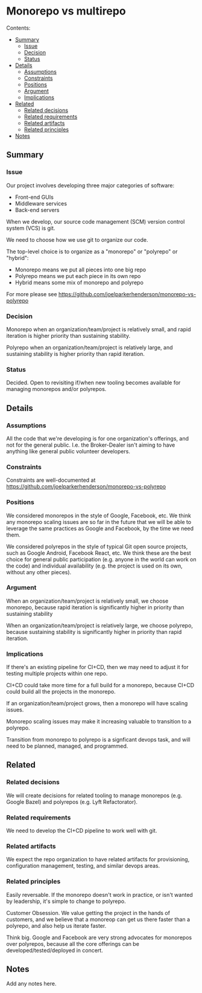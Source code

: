 # Monorepo vs multirepo

Contents:

- [Summary](#summary)
  - [Issue](#issue)
  - [Decision](#decision)
  - [Status](#status)
- [Details](#details)
  - [Assumptions](#assumptions)
  - [Constraints](#constraints)
  - [Positions](#positions)
  - [Argument](#argument)
  - [Implications](#implications)
- [Related](#related)
  - [Related decisions](#related-decisions)
  - [Related requirements](#related-requirements)
  - [Related artifacts](#related-artifacts)
  - [Related principles](#related-principles)
- [Notes](#notes)

## Summary

### Issue

Our project involves developing three major categories of software:

- Front-end GUIs
- Middleware services
- Back-end servers

When we develop, our source code management (SCM) version control system (VCS) is git.

We need to choose how we use git to organize our code.

The top-level choice is to organize as a "monorepo" or "polyrepo" or "hybrid":

- Monorepo means we put all pieces into one big repo
- Polyrepo means we put each piece in its own repo
- Hybrid means some mix of monorepo and polyrepo

For more please see https://github.com/joelparkerhenderson/monorepo-vs-polyrepo

### Decision

Monorepo when an organization/team/project is relatively small, and rapid iteration is higher priority than sustaining stability.

Polyrepo when an organization/team/project is relatively large, and sustaining stability is higher priority than rapid iteration.

### Status

Decided. Open to revisiting if/when new tooling becomes available for managing monorepos and/or polyrepos.

## Details

### Assumptions

All the code that we're developing is for one organization's offerings, and not for the general public. I.e. the Broker-Dealer isn't aiming to have anything like general public volunteer developers.

### Constraints

Constraints are well-documented at https://github.com/joelparkerhenderson/monorepo-vs-polyrepo

### Positions

We considered monorepos in the style of Google, Facebook, etc. We think any monorepo scaling issues are so far in the future that we will be able to leverage the same practices as Google and Facebook, by the time we need them.

We considered polyrepos in the style of typical Git open source projects, such as Google Android, Facebook React, etc. We think these are the best choice for general public participation (e.g. anyone in the world can work on the code) and individual availability (e.g. the project is used on its own, without any other pieces).

### Argument

When an organization/team/project is relatively small, we choose monorepo, because rapid iteration is significantly higher in priority than sustaining stability

When an organization/team/project is relatively large, we choose polyrepo, because sustaining stability is significantly higher in priority than rapid iteration.

### Implications

If there's an existing pipeline for CI+CD, then we may need to adjust it for testing multiple projects within one repo.

CI+CD could take more time for a full build for a monorepo, because CI+CD could build all the projects in the monorepo.

If an organization/team/project grows, then a monorepo will have scaling issues.

Monorepo scaling issues may make it increasing valuable to transition to a polyrepo.

Transition from monorepo to polyrepo is a signficant devops task, and will need to be planned, managed, and programmed.

## Related

### Related decisions

We will create decisions for related tooling to manage monorepos (e.g. Google Bazel) and polyrepos (e.g. Lyft Refactorator).

### Related requirements

We need to develop the CI+CD pipeline to work well with git.

### Related artifacts

We expect the repo organization to have related artifacts for provisioning, configuration management, testing, and similar devops areas.

### Related principles

Easily reversable. If the monorepo doesn't work in practice, or isn't wanted by leadership, it's simple to change to polyrepo.

Customer Obsession. We value getting the project in the hands of customers, and we believe that a monoreop can get us there faster than a polyrepo, and also help us iterate faster.

Think big. Google and Facebook are very strong advocates for monorepos over polyrepos, because all the core offerings can be developed/tested/deployed in concert.

## Notes

Add any notes here.
